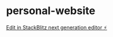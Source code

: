 # personal-website

[Edit in StackBlitz next generation editor ⚡️](https://stackblitz.com/~/github.com/joejowjow/personal-website)